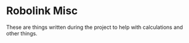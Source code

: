 # Robolink Misc

These are things written during the project to help with calculations and other things.

